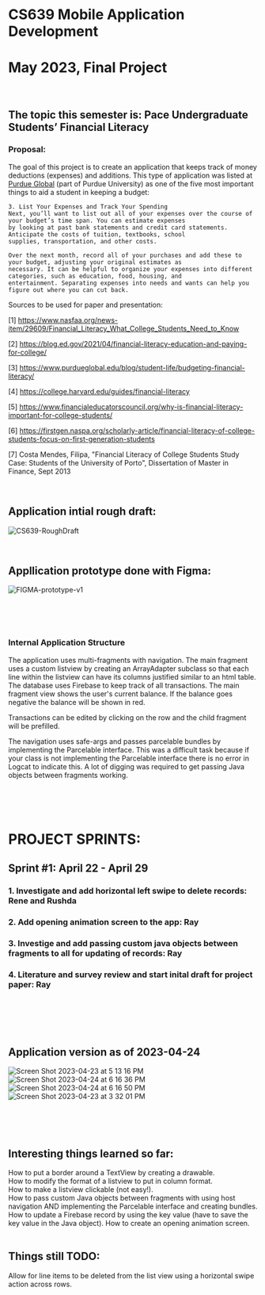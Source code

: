 # CS639 Mobile Application Development
# May 2023, Final Project

<br>

## The topic this semester is: Pace Undergraduate Students’ Financial Literacy

### Proposal:
The goal of this project is to create an application that keeps track of money deductions (expenses) and additions. This type of application was listed at [Purdue Global](https://www.purdueglobal.edu/blog/student-life/budgeting-financial-literacy/) (part of Purdue University) as one of the five most important things to aid a student in keeping a budget:
```
3. List Your Expenses and Track Your Spending
Next, you’ll want to list out all of your expenses over the course of your budget’s time span. You can estimate expenses
by looking at past bank statements and credit card statements. Anticipate the costs of tuition, textbooks, school 
supplies, transportation, and other costs.

Over the next month, record all of your purchases and add these to your budget, adjusting your original estimates as 
necessary. It can be helpful to organize your expenses into different categories, such as education, food, housing, and 
entertainment. Separating expenses into needs and wants can help you figure out where you can cut back.
```

Sources to be used for paper and presentation:

[1] https://www.nasfaa.org/news-item/29609/Financial_Literacy_What_College_Students_Need_to_Know

[2] https://blog.ed.gov/2021/04/financial-literacy-education-and-paying-for-college/

[3] https://www.purdueglobal.edu/blog/student-life/budgeting-financial-literacy/

[4] https://college.harvard.edu/guides/financial-literacy

[5] https://www.financialeducatorscouncil.org/why-is-financial-literacy-important-for-college-students/

[6] https://firstgen.naspa.org/scholarly-article/financial-literacy-of-college-students-focus-on-first-generation-students

[7] Costa Mendes, Filipa, "Financial Literacy of College Students Study Case: Students of the University of Porto", Dissertation of Master in Finance, Sept 2013 



<br>

## Application intial rough draft:
![CS639-RoughDraft](https://user-images.githubusercontent.com/94663542/232889561-7593f186-8f36-4eeb-b7f7-a465c3a3b712.jpg)

<br>

## Appllication prototype done with Figma:
![FIGMA-prototype-v1](https://user-images.githubusercontent.com/94663542/232889751-70d7418a-305b-44af-9fb3-aafe278f467e.png)


<br>
<br>
<br>

### Internal Application Structure
<p>The application uses multi-fragments with navigation. The main fragment uses a custom listview by creating an ArrayAdapter subclass so that each line within the listview can have its columns justified similar to an html table. The database uses Firebase to keep track of all transactions. The main fragment view shows the user's current balance. If the balance goes negative the balance will be shown in red.

Transactions can be edited by clicking on the row and the child fragment will be prefilled.

The navigation uses safe-args and passes parcelable bundles by implementing the Parcelable interface. This was a difficult task because if your class is not implementing the Parcelable interface there is no error in Logcat to indicate this. A lot of digging was required to get passing Java objects between fragments working.
</p>

<br>
<br>
<br>

# **PROJECT SPRINTS:**
## Sprint #1: April 22 - April 29
### 1. Investigate and add horizontal left swipe to delete records: Rene and Rushda
### 2. Add opening animation screen to the app: Ray
### 3. Investige and add passing custom java objects between fragments to all for updating of records: Ray
### 4. Literature and survey review and start inital draft for project paper: Ray

<br>
<br>
<br>
<br>



## Application version as of 2023-04-24
![Screen Shot 2023-04-23 at 5 13 16 PM](https://user-images.githubusercontent.com/94663542/233866658-e454c3c2-d55b-48bc-bcf1-1cb418ad021d.png)
![Screen Shot 2023-04-24 at 6 16 36 PM](https://user-images.githubusercontent.com/94663542/234129236-8a8ce217-9003-4b43-9d76-60d5759354f0.png)
![Screen Shot 2023-04-24 at 6 16 50 PM](https://user-images.githubusercontent.com/94663542/234129258-8016ee39-465c-499c-ab32-321333050a03.png)
![Screen Shot 2023-04-23 at 3 32 01 PM](https://user-images.githubusercontent.com/94663542/233866692-ecb9ff3f-6260-4d10-98ff-bf8b2f859428.png)

<br>
<br>
<br>

## Interesting things learned so far:
How to put a border around a TextView by creating a drawable.<br>
How to modify the format of a listview to put in column format.<br>
How to make a listview clickable (not easy!).<br>
How to pass custom Java objects between fragments with using host navigation AND implementing the Parcelable interface and creating bundles.<br>
How to update a Firebase record by using the key value (have to save the key value in the Java object).
How to create an opening animation screen.
<br>
<br>

## Things still TODO:
Allow for line items to be deleted from the list view using a horizontal swipe action across rows.<br>
